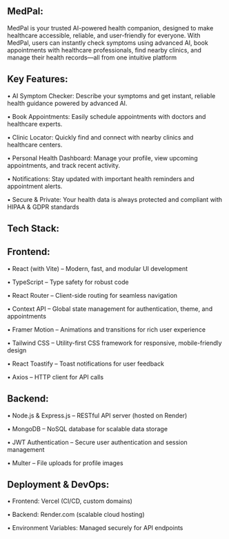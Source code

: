 ## MedPal: ##
MedPal is your trusted AI-powered health companion, designed to make healthcare accessible, reliable, and user-friendly for everyone. With MedPal, users can instantly check symptoms using advanced AI, book appointments with healthcare professionals, find nearby clinics, and manage their health records—all from one intuitive platform

## Key Features: ##

• AI Symptom Checker: Describe your symptoms and get instant, reliable health guidance powered by advanced AI.

• Book Appointments: Easily schedule appointments with doctors and healthcare experts.

• Clinic Locator: Quickly find and connect with nearby clinics and healthcare centers.

• Personal Health Dashboard: Manage your profile, view upcoming appointments, and track recent activity.

• Notifications: Stay updated with important health reminders and appointment alerts.

• Secure & Private: Your health data is always protected and compliant with HIPAA & GDPR standards

## Tech Stack: ##

## Frontend: ##

• React (with Vite) – Modern, fast, and modular UI development

• TypeScript – Type safety for robust code

• React Router – Client-side routing for seamless navigation

• Context API – Global state management for authentication, theme, and appointments

• Framer Motion – Animations and transitions for rich user experience

• Tailwind CSS – Utility-first CSS framework for responsive, mobile-friendly design

• React Toastify – Toast notifications for user feedback

• Axios – HTTP client for API calls

## Backend: ##

• Node.js & Express.js – RESTful API server (hosted on Render)

• MongoDB – NoSQL database for scalable data storage

• JWT Authentication – Secure user authentication and session management

• Multer – File uploads for profile images

## Deployment & DevOps: ##

• Frontend: Vercel (CI/CD, custom domains)

• Backend: Render.com (scalable cloud hosting)

• Environment Variables: Managed securely for API endpoints